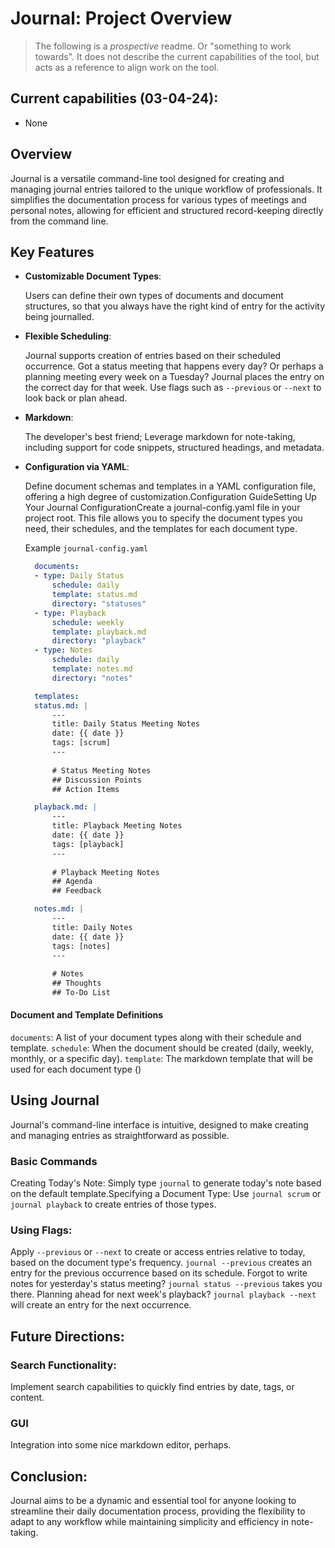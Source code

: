# Journal: Project Overview

> The following is a _prospective_ readme. Or "something to work towards". It does not describe the current capabilities of the tool, but acts as a reference to align work on the tool.

## Current capabilities (03-04-24):
* None

## Overview

Journal is a versatile command-line tool designed for creating and managing journal entries tailored to the unique workflow of professionals. It simplifies the documentation process for various types of meetings and personal notes, allowing for efficient and structured record-keeping directly from the command line.

## Key Features

- **Customizable Document Types**:

  Users can define their own types of documents and document structures, so that you always have the right kind of entry for the activity being journalled.

- **Flexible Scheduling**: 

  Journal supports creation of entries based on their scheduled occurrence. Got a status meeting that happens every day? Or perhaps a planning meeting every week on a Tuesday? Journal places the entry on the correct day for that week. Use flags such as `--previous` or `--next` to look back or plan ahead.

- **Markdown**: 

  The developer's best friend; Leverage markdown for note-taking, including support for code snippets, structured headings, and metadata.

- **Configuration via YAML**: 

  Define document schemas and templates in a YAML configuration file, offering a high degree of customization.Configuration GuideSetting Up Your Journal ConfigurationCreate a journal-config.yaml file in your project root. This file allows you to specify the document types you need, their schedules, and the templates for each document type.

  Example `journal-config.yaml`
  ``` yaml
    documents:
    - type: Daily Status
        schedule: daily
        template: status.md
        directory: "statuses"
    - type: Playback
        schedule: weekly
        template: playback.md
        directory: "playback"
    - type: Notes
        schedule: daily
        template: notes.md
        directory: "notes"

    templates:
    status.md: |
        ---
        title: Daily Status Meeting Notes
        date: {{ date }}
        tags: [scrum]
        ---
        
        # Status Meeting Notes
        ## Discussion Points
        ## Action Items

    playback.md: |
        ---
        title: Playback Meeting Notes
        date: {{ date }}
        tags: [playback]
        ---
        
        # Playback Meeting Notes
        ## Agenda
        ## Feedback

    notes.md: |
        ---
        title: Daily Notes
        date: {{ date }}
        tags: [notes]
        ---
        
        # Notes
        ## Thoughts
        ## To-Do List

#### Document and Template Definitions

`documents`: A list of your document types along with their schedule and template.
`schedule`: When the document should be created (daily, weekly, monthly, or a specific day).
`template`: The markdown template that will be used for each document type ()

## Using Journal
Journal's command-line interface is intuitive, designed to make creating and managing entries as straightforward as possible.

### Basic Commands
Creating Today's Note: Simply type `journal` to generate today's note based on the default template.Specifying a Document Type: Use `journal scrum` or `journal playback` to create entries of those types.
### Using Flags: 
Apply `--previous` or `--next` to create or access entries relative to today, based on the document type's frequency.
`journal --previous` creates an entry for the previous occurrence based on its schedule. Forgot to write notes for yesterday's status meeting? `journal status --previous` takes you there. Planning ahead for next week's playback? `journal playback --next` will create an entry for the next occurrence.

## Future Directions:
### Search Functionality: 
Implement search capabilities to quickly find entries by date, tags, or content.
### GUI
Integration into some nice markdown editor, perhaps.

## Conclusion:
Journal aims to be a dynamic and essential tool for anyone looking to streamline their daily documentation process, providing the flexibility to adapt to any workflow while maintaining simplicity and efficiency in note-taking.
